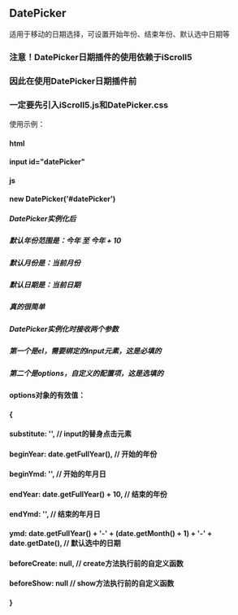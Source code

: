 ## DatePicker
适用于移动的日期选择，可设置开始年份、结束年份、默认选中日期等

### 注意！DatePicker日期插件的使用依赖于iScroll5
### 因此在使用DatePicker日期插件前
### 一定要先引入iScroll5.js和DatePicker.css

使用示例：
#### html
#### input id="datePicker"

#### js
#### new DatePicker('#datePicker')

##### DatePicker实例化后
##### 默认年份范围是：今年 至 今年 + 10
##### 默认月份是：当前月份
##### 默认日期是：当前日期
##### 真的很简单

##### DatePicker实例化时接收两个参数
##### 第一个是el，需要绑定的input元素，这是必填的
##### 第二个是options，自定义的配置项，这是选填的

#### options对象的有效值：

#### {
####  substitute: '', // input的替身点击元素
####  beginYear: date.getFullYear(), // 开始的年份
####  beginYmd: '', // 开始的年月日
####  endYear: date.getFullYear() + 10, // 结束的年份
####  endYmd: '', // 结束的年月日
####  ymd: date.getFullYear() + '-' + (date.getMonth() + 1) + '-' + date.getDate(), // 默认选中的日期
####  beforeCreate: null, // create方法执行前的自定义函数
####  beforeShow: null // show方法执行前的自定义函数
#### }

